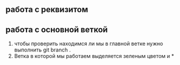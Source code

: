 ## работа с реквизитом ##
## работа с основной веткой ## 
1. чтобы проверить находимся ли мы в главной ветке нужно выполнить git branch .
2. Ветка в которой мы работаем выделяется зеленым цветом и *
